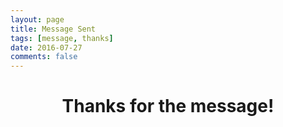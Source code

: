 ```yaml
---
layout: page
title: Message Sent
tags: [message, thanks]
date: 2016-07-27
comments: false
---
```


<div style='text-align: center;'>
   <h1>Thanks for the message!</h1>
</div>
